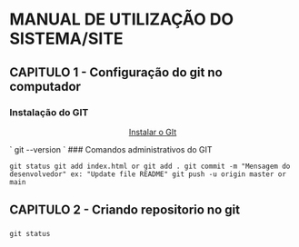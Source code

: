 # MANUAL DE UTILIZAÇÃO DO SISTEMA/SITE
## CAPITULO 1 - Configuração do git no computador
### Instalação do GIT 
<p align="center">
    <a href="https://git-scm.com/book/pt-br/v2/Come%C3%A7ando-Instalando-o-Git" target="_blank">Instalar o GIt</a>
</p>
`
git --version
`
### Comandos administrativos do GIT

`
git status
git add index.html or git add .
git commit -m "Mensagem do desenvolvedor" ex: "Update file README"
git push -u origin master or main
`
## CAPITULO 2 - Criando repositorio no git
### 

`git status`